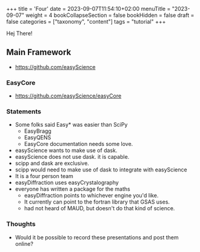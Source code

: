 +++
title = 'Four'
date = 2023-09-07T11:54:10+02:00
menuTitle = "2023-09-07"
weight = 4
bookCollapseSection = false
bookHidden = false
draft = false
categories = ["taxonomy", "content"]
tags = "tutorial"
+++

Hej There!

## Main Framework
- https://github.com/easyScience

### EasyCore
- https://github.com/easyScience/easyCore

### Statements
- Some folks said Easy* was easier than SciPy
  - EasyBragg
  - EasyQENS
  - EasyCore documentation needs some love.
- easyScience wants to make use of dask.
- easyScience does not use dask. it is capable. 
- scipp and dask are exclusive.
- scipp would need to make use of dask to integrate with easyScience
- It is a four person team
- easyDiffraction uses easyCrystalography
- everyone has written a package for the maths
  - easyDiffraction points to whichever engine you'd like.
  - It currently can point to the fortran library that GSAS uses.
  - had not heard of MAUD, but doesn't do that kind of science.

### Thoughts
- Would it be possible to record these presentations and post them online?